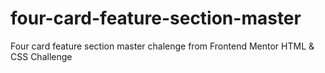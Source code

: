 # four-card-feature-section-master
 Four card feature section master chalenge from Frontend Mentor HTML & CSS Challenge
